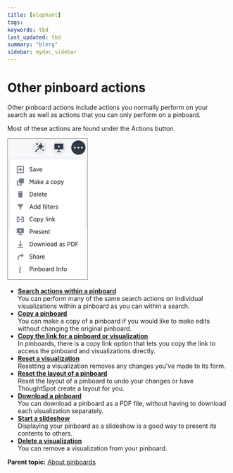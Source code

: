 ```yaml
---
title: [elephant]
tags: 
keywords: tbd
last_updated: tbd
summary: "blerg"
sidebar: mydoc_sidebar
---
```

# Other pinboard actions

Other pinboard actions include actions you normally perform on your search as well as actions that you can only perform on a pinboard.

Most of these actions are found under the Actions button.

 ![](../../../images/pinboard_actions.png "Pinboard actions button") 

-   **[Search actions within a pinboard](../../../pages/end_user_guide/pinboards/about_showing_underlying_data_from_within_a_pinboard.html)**  
You can perform many of the same search actions on individual visualizations within a pinboard as you can within a search.
-   **[Copy a pinboard](../../../pages/end_user_guide/pinboards/copy_a_pinboard.html)**  
You can make a copy of a pinboard if you would like to make edits without changing the original pinboard.
-   **[Copy the link for a pinboard or visualization](../../../pages/end_user_guide/pinboards/copy_link_for_a_pinboard.html)**  
In pinboards, there is a copy link ​option that lets you copy the link to access the pinboard and visualizations directly.
-   **[Reset a visualization](../../../pages/end_user_guide/pinboards/reset_a_visualization.html)**  
Resetting a visualization removes any changes you've made to its form.
-   **[Reset the layout of a pinboard](../../../pages/end_user_guide/pinboards/reset_the_layout_of_a_pinboard.html)**  
Reset the layout of a pinboard to undo your changes or have ThoughtSpot create a layout for you.
-   **[Download a pinboard](../../../pages/end_user_guide/pinboards/download_a_pinboard.html)**  
You can download a pinboard as a PDF file, without having to download each visualization separately.
-   **[Start a slideshow](../../../pages/end_user_guide/pinboards/start_a_slideshow.html)**  
Displaying your pinboard as a slideshow is a good way to present its contents to others.
-   **[Delete a visualization](../../../pages/end_user_guide/pinboards/delete_a_visualization.html)**  
You can remove a visualization from your pinboard.

**Parent topic:** [About pinboards](../../../pages/end_user_guide/pinboards/about_pinboards.html)

